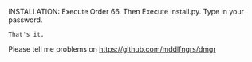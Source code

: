 

INSTALLATION:
	Execute Order 66.
	Then Execute install.py.
	Type in your password.

	That's it.



Please tell me problems on https://github.com/mddlfngrs/dmgr
